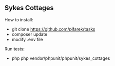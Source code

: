 ## Sykes Cottages

How to install:

- git clone https://github.com/pifarek/tasks
- composer update
- modify .env file

Run tests:
- php php vendor/phpunit/phpunit/sykes_cottages